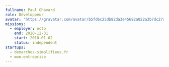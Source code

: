```yaml
---
fullname: Paul Chavard
role: Développeur
avatar: 'https://gravatar.com/avatar/b5fd6c25db82da3e45682a022a3b7dc2?s=512'
missions:
  - employer: octo
    end: 2020-12-31
    start: 2018-01-02
    status: independent
startups:
  - demarches-simplifiees.fr
  - mon-entreprise
---
```


